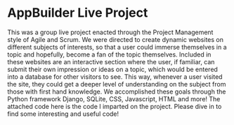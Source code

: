# AppBuilder Live Project

This was a group live project enacted through the Project Management style of Agile and Scrum. We were directed to create dynamic websites on different subjects of interests, so that a user could immerse themselves in a topic and hopefully, become a fan of the topic themselves. Included in these websites are an interactive section where the user, if familiar, can submit their own impression or ideas on a topic, which would be entered into a database for other visitors to see. This way, whenever a user visited the site, they could get a deeper level of understanding on the subject from those with first hand knowledge. We accomplished these goals through the Python framework Django, SQLite, CSS, Javascript, HTML and more! The attached code here is the code I imparted on the project. Please dive in to find some interesting and useful code!

